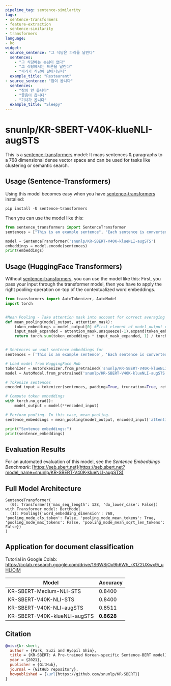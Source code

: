 ```yaml
---
pipeline_tag: sentence-similarity
tags:
- sentence-transformers
- feature-extraction
- sentence-similarity
- transformers
language:
- ko
widget:
- source_sentence: "그 식당은 파리를 날린다"
  sentences:
    - "그 식당에는 손님이 없다"
    - "그 식당에서는 드론을 날린다"
    - "파리가 식당에 날아다닌다"
  example_title: "Restaurant"
- source_sentence: "잠이 옵니다"
  sentences:
    - "잠이 안 옵니다"
    - "졸음이 옵니다"
    - "기차가 옵니다"
  example_title: "Sleepy"
---
```


# snunlp/KR-SBERT-V40K-klueNLI-augSTS

This is a [sentence-transformers](https://www.SBERT.net) model: It maps sentences & paragraphs to a 768 dimensional dense vector space and can be used for tasks like clustering or semantic search.

<!--- Describe your model here -->

## Usage (Sentence-Transformers)

Using this model becomes easy when you have [sentence-transformers](https://www.SBERT.net) installed:

```
pip install -U sentence-transformers
```

Then you can use the model like this:

```python
from sentence_transformers import SentenceTransformer
sentences = ["This is an example sentence", "Each sentence is converted"]

model = SentenceTransformer('snunlp/KR-SBERT-V40K-klueNLI-augSTS')
embeddings = model.encode(sentences)
print(embeddings)
```



## Usage (HuggingFace Transformers)
Without [sentence-transformers](https://www.SBERT.net), you can use the model like this: First, you pass your input through the transformer model, then you have to apply the right pooling-operation on-top of the contextualized word embeddings.

```python
from transformers import AutoTokenizer, AutoModel
import torch


#Mean Pooling - Take attention mask into account for correct averaging
def mean_pooling(model_output, attention_mask):
    token_embeddings = model_output[0] #First element of model_output contains all token embeddings
    input_mask_expanded = attention_mask.unsqueeze(-1).expand(token_embeddings.size()).float()
    return torch.sum(token_embeddings * input_mask_expanded, 1) / torch.clamp(input_mask_expanded.sum(1), min=1e-9)


# Sentences we want sentence embeddings for
sentences = ['This is an example sentence', 'Each sentence is converted']

# Load model from HuggingFace Hub
tokenizer = AutoTokenizer.from_pretrained('snunlp/KR-SBERT-V40K-klueNLI-augSTS')
model = AutoModel.from_pretrained('snunlp/KR-SBERT-V40K-klueNLI-augSTS')

# Tokenize sentences
encoded_input = tokenizer(sentences, padding=True, truncation=True, return_tensors='pt')

# Compute token embeddings
with torch.no_grad():
    model_output = model(**encoded_input)

# Perform pooling. In this case, mean pooling.
sentence_embeddings = mean_pooling(model_output, encoded_input['attention_mask'])

print("Sentence embeddings:")
print(sentence_embeddings)
```



## Evaluation Results

<!--- Describe how your model was evaluated -->

For an automated evaluation of this model, see the *Sentence Embeddings Benchmark*: [https://seb.sbert.net](https://seb.sbert.net?model_name=snunlp/KR-SBERT-V40K-klueNLI-augSTS)



## Full Model Architecture
```
SentenceTransformer(
  (0): Transformer({'max_seq_length': 128, 'do_lower_case': False}) with Transformer model: BertModel 
  (1): Pooling({'word_embedding_dimension': 768, 'pooling_mode_cls_token': False, 'pooling_mode_mean_tokens': True, 'pooling_mode_max_tokens': False, 'pooling_mode_mean_sqrt_len_tokens': False})
)
```

## Application for document classification

Tutorial in Google Colab: https://colab.research.google.com/drive/1S6WSjOx9h6Wh_rX1Z2UXwx9i_uHLlOiM


|Model|Accuracy|
|-|-|
|KR-SBERT-Medium-NLI-STS|0.8400|
|KR-SBERT-V40K-NLI-STS|0.8400|
|KR-SBERT-V40K-NLI-augSTS|0.8511|
|KR-SBERT-V40K-klueNLI-augSTS|**0.8628**|


## Citation

```bibtex
@misc{kr-sbert,
  author = {Park, Suzi and Hyopil Shin},
  title = {KR-SBERT: A Pre-trained Korean-specific Sentence-BERT model},
  year = {2021},
  publisher = {GitHub},
  journal = {GitHub repository},
  howpublished = {\url{https://github.com/snunlp/KR-SBERT}}
}
```